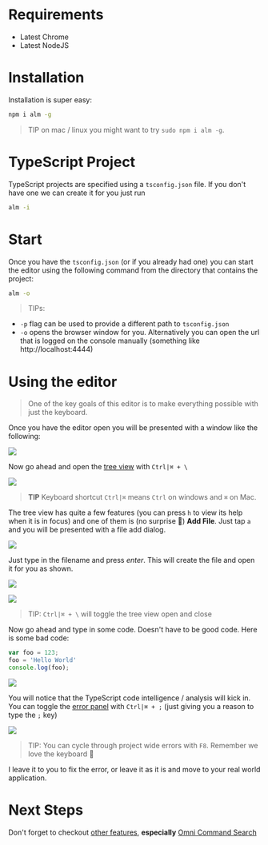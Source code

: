 # Requirements
* Latest Chrome
* Latest NodeJS

# Installation

Installation is super easy:

```bash
npm i alm -g
```

> TIP on mac / linux you might want to try `sudo npm i alm -g`.

# TypeScript Project
TypeScript projects are specified using a `tsconfig.json` file. If you don't have one we can create it for you just run

```bash
alm -i
```

# Start

Once you have the `tsconfig.json` (or if you already had one) you can start the editor using the following command from the directory that contains the project:

```bash
alm -o
```
> TIPs:
* `-p` flag can be used to provide a different path to `tsconfig.json`
* `-o` opens the browser window for you. Alternatively you can open the url that is logged on the console manually (something like http://localhost:4444)

# Using the editor

> One of the key goals of this editor is to make everything possible with just the keyboard.

Once you have the editor open you will be presented with a window like the following:

![](https://raw.githubusercontent.com/alm-tools/alm-tools.github.io/master/screens/quickstart/1initial.png)

Now go ahead and open the [tree view][tree-view] with `Ctrl|⌘ + \`

![](https://raw.githubusercontent.com/alm-tools/alm-tools.github.io/master/screens/quickstart/2tree.png)

> **TIP** Keyboard shortcut `Ctrl|⌘` means `Ctrl` on windows and `⌘` on Mac.

The tree view has quite a few features (you can press `h` to view its help when it is in focus) and one of them is (no surprise 🎉) **Add File**. Just tap `a` and you will be presented with a file add dialog.

![](https://raw.githubusercontent.com/alm-tools/alm-tools.github.io/master/screens/quickstart/3addfile.png)

Just type in the filename and press *enter*. This will create the file and open it for you as shown.

![](https://raw.githubusercontent.com/alm-tools/alm-tools.github.io/master/screens/quickstart/4filename.png)

![](https://raw.githubusercontent.com/alm-tools/alm-tools.github.io/master/screens/quickstart/5created.png)

> TIP: `Ctrl|⌘ + \` will toggle the tree view open and close

Now go ahead and type in some code. Doesn't have to be good code. Here is some bad code:

```ts
var foo = 123;
foo = 'Hello World'
console.log(foo);
```

![](https://raw.githubusercontent.com/alm-tools/alm-tools.github.io/master/screens/quickstart/6code.png)

You will notice that the TypeScript code intelligence / analysis will kick in. You can toggle the [error panel][errors] with `Ctrl|⌘ + ;` (just giving you a reason to type the `;` key)

![](https://raw.githubusercontent.com/alm-tools/alm-tools.github.io/master/screens/quickstart/7errorpanel.png)

> TIP: You can cycle through project wide errors with `F8`. Remember we love the keyboard 🎹

I leave it to you to fix the error, or leave it as it is and move to your real world application.

# Next Steps

Don't forget to checkout [other features][features], **especially** [Omni Command Search][omni-search]

[tree-view]: /features/tree.md
[errors]: /features/errors.md
[omni-search]: /features/omni-search.md
[features]: /features/README.md
